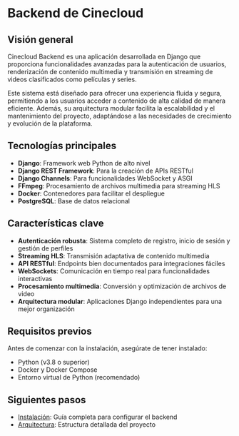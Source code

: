 # Backend de Cinecloud

## Visión general

Cinecloud Backend es una aplicación desarrollada en Django que proporciona funcionalidades avanzadas para la autenticación de usuarios, renderización de contenido multimedia y transmisión en streaming de videos clasificados como películas y series.

Este sistema está diseñado para ofrecer una experiencia fluida y segura, permitiendo a los usuarios acceder a contenido de alta calidad de manera eficiente. Además, su arquitectura modular facilita la escalabilidad y el mantenimiento del proyecto, adaptándose a las necesidades de crecimiento y evolución de la plataforma.

## Tecnologías principales

- **Django**: Framework web Python de alto nivel
- **Django REST Framework**: Para la creación de APIs RESTful
- **Django Channels**: Para funcionalidades WebSocket y ASGI
- **FFmpeg**: Procesamiento de archivos multimedia para streaming HLS
- **Docker**: Contenedores para facilitar el despliegue
- **PostgreSQL**: Base de datos relacional

## Características clave

- **Autenticación robusta**: Sistema completo de registro, inicio de sesión y gestión de perfiles
- **Streaming HLS**: Transmisión adaptativa de contenido multimedia
- **API RESTful**: Endpoints bien documentados para integraciones fáciles
- **WebSockets**: Comunicación en tiempo real para funcionalidades interactivas
- **Procesamiento multimedia**: Conversión y optimización de archivos de video
- **Arquitectura modular**: Aplicaciones Django independientes para una mejor organización

## Requisitos previos

Antes de comenzar con la instalación, asegúrate de tener instalado:

- Python (v3.8 o superior)
- Docker y Docker Compose
- Entorno virtual de Python (recomendado)

## Siguientes pasos

- [Instalación](instalacion.md): Guía completa para configurar el backend
- [Arquitectura](arquitectura.md): Estructura detallada del proyecto

